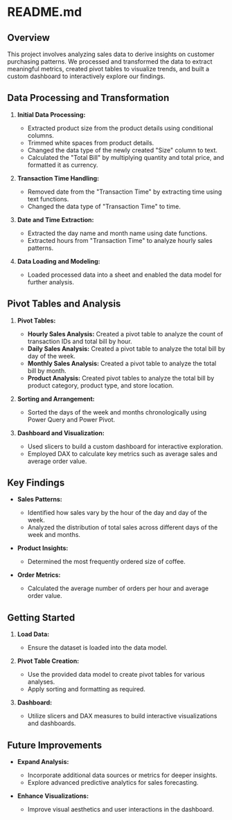 # README.md

## Overview

This project involves analyzing sales data to derive insights on customer purchasing patterns. We processed and transformed the data to extract meaningful metrics, created pivot tables to visualize trends, and built a custom dashboard to interactively explore our findings.

## Data Processing and Transformation

1. **Initial Data Processing:**
   - Extracted product size from the product details using conditional columns.
   - Trimmed white spaces from product details.
   - Changed the data type of the newly created "Size" column to text.
   - Calculated the "Total Bill" by multiplying quantity and total price, and formatted it as currency.

2. **Transaction Time Handling:**
   - Removed date from the "Transaction Time" by extracting time using text functions.
   - Changed the data type of "Transaction Time" to time.

3. **Date and Time Extraction:**
   - Extracted the day name and month name using date functions.
   - Extracted hours from "Transaction Time" to analyze hourly sales patterns.

4. **Data Loading and Modeling:**
   - Loaded processed data into a sheet and enabled the data model for further analysis.

## Pivot Tables and Analysis

1. **Pivot Tables:**
   - **Hourly Sales Analysis:** Created a pivot table to analyze the count of transaction IDs and total bill by hour.
   - **Daily Sales Analysis:** Created a pivot table to analyze the total bill by day of the week.
   - **Monthly Sales Analysis:** Created a pivot table to analyze the total bill by month.
   - **Product Analysis:** Created pivot tables to analyze the total bill by product category, product type, and store location.

2. **Sorting and Arrangement:**
   - Sorted the days of the week and months chronologically using Power Query and Power Pivot.

3. **Dashboard and Visualization:**
   - Used slicers to build a custom dashboard for interactive exploration.
   - Employed DAX to calculate key metrics such as average sales and average order value.

## Key Findings

- **Sales Patterns:**
  - Identified how sales vary by the hour of the day and day of the week.
  - Analyzed the distribution of total sales across different days of the week and months.

- **Product Insights:**
  - Determined the most frequently ordered size of coffee.

- **Order Metrics:**
  - Calculated the average number of orders per hour and average order value.

## Getting Started

1. **Load Data:**
   - Ensure the dataset is loaded into the data model.

2. **Pivot Table Creation:**
   - Use the provided data model to create pivot tables for various analyses.
   - Apply sorting and formatting as required.

3. **Dashboard:**
   - Utilize slicers and DAX measures to build interactive visualizations and dashboards.

## Future Improvements

- **Expand Analysis:**
  - Incorporate additional data sources or metrics for deeper insights.
  - Explore advanced predictive analytics for sales forecasting.

- **Enhance Visualizations:**
  - Improve visual aesthetics and user interactions in the dashboard.


